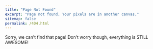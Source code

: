 ```yaml
---
title: "Page Not Found"
excerpt: "Page not found. Your pixels are in another canvas."
sitemap: false
permalink: /404.html
---
```


Sorry, we can't find that page! Don't worry though, everything is STILL AWESOME!

<img src="https://www.lego.com/_build/public/emmet-fe70d8bbd77eb5ec2f0a84f515f5121b.png" alt="" class="NotFoundstyles__StyledImage-sc-1g2ktbt-2 gkFbCN">

<script type="text/javascript">
  var GOOG_FIXURL_LANG = 'en';
  var GOOG_FIXURL_SITE = '{{ site.url }}'
</script>
<script type="text/javascript"
  src="//linkhelp.clients.google.com/tbproxy/lh/wm/fixurl.js">
</script>
